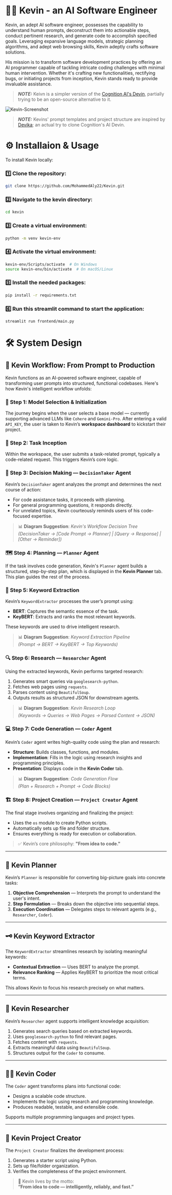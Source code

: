 # 👩‍💻 Kevin - an AI Software Engineer

Kevin, an adept AI software engineer, possesses the capability to understand human prompts, deconstruct them into actionable steps, conduct pertinent research, and generate code to accomplish specified goals. Leveraging expansive language models, strategic planning algorithms, and adept web browsing skills, Kevin adeptly crafts software solutions.

His mission is to transform software development practices by offering an AI programmer capable of tackling intricate coding challenges with minimal human intervention. Whether it's crafting new functionalities, rectifying bugs, or initiating projects from inception, Kevin stands ready to provide invaluable assistance.

> **_NOTE:_**  Keivn is a simpler version of the [Cognition AI's Devin](https://www.cognition-labs.com/introducing-devin), partially trying to be an open-source alternative to it. 

![Kevin-Screenshot](https://github.com/MohammedAly22/Kevin/assets/90681796/246ae712-b238-46c8-9064-879e69d49943)

> **_NOTE:_**  Kevins' prompt templates and project structure are inspired by [Devika](https://github.com/stitionai/devika); an actual try to clone Cognition's AI Devin.  

# ⚙️ Installaion & Usage
To install Kevin locally:
### 1️⃣ Clone the repository:
```bash
git clone https://github.com/MohammedAly22/Kevin.git
```
### 2️⃣ Navigate to the kevin directory:
```bash
cd kevin
```
### 3️⃣ Create a virtual environment:
```bash
python -m venv kevin-env
```
### 4️⃣ Activate the virtual environment:
```bash
kevin-env/Scripts/activate  # On Windows
source kevin-env/bin/activate  # On macOS/Linux
```
### 5️⃣ Install the needed packages:
```bash
pip install -r requirements.txt
```
### 6️⃣ Run this streamlit command to start the application:
```bash
streamlit run frontend/main.py
```

# 🛠️ System Design
## 🚀 Kevin Workflow: From Prompt to Production
Kevin functions as an AI-powered software engineer, capable of transforming user prompts into structured, functional codebases. Here's how Kevin's intelligent workflow unfolds:

### 🔧 Step 1: Model Selection & Initialization

The journey begins when the user selects a base model — currently supporting advanced LLMs like `Cohere` and `Gemini-Pro`. After entering a valid `API_KEY`, the user is taken to Kevin’s **workspace dashboard** to kickstart their project.

### 💬 Step 2: Task Inception

Within the workspace, the user submits a task-related prompt, typically a code-related request. This triggers Kevin’s core logic.

### 🧠 Step 3: Decision Making — `DecisionTaker` Agent

Kevin’s `DecisionTaker` agent analyzes the prompt and determines the next course of action:

- For code assistance tasks, it proceeds with planning.
- For general programming questions, it responds directly.
- For unrelated topics, Kevin courteously reminds users of his code-focused expertise.

> 📊 **Diagram Suggestion**: *Kevin's Workflow Decision Tree*  
> *(DecisionTaker → [Code Prompt → Planner] | [Query → Response] | [Other → Reminder])*

### 🗺️ Step 4: Planning — `Planner` Agent

If the task involves code generation, Kevin's `Planner` agent builds a structured, step-by-step plan, which is displayed in the **Kevin Planner** tab. This plan guides the rest of the process.

### 🧾 Step 5: Keyword Extraction

Kevin’s `KeywordExtractor` processes the user’s prompt using:

- **BERT**: Captures the semantic essence of the task.
- **KeyBERT**: Extracts and ranks the most relevant keywords.

These keywords are used to drive intelligent research.

> 📊 **Diagram Suggestion**: *Keyword Extraction Pipeline*  
> *(Prompt → BERT → KeyBERT → Top Keywords)*

### 🔍 Step 6: Research — `Researcher` Agent

Using the extracted keywords, Kevin performs targeted research:

1. Generates smart queries via `googlesearch-python`.
2. Fetches web pages using `requests`.
3. Parses content using `BeautifulSoup`.
4. Outputs results as structured JSON for downstream agents.

> 📊 **Diagram Suggestion**: *Kevin Research Loop*  
> *(Keywords → Queries → Web Pages → Parsed Content → JSON)*

### 💻 Step 7: Code Generation — `Coder` Agent

Kevin’s `Coder` agent writes high-quality code using the plan and research:

- **Structure**: Builds classes, functions, and modules.
- **Implementation**: Fills in the logic using research insights and programming principles.
- **Presentation**: Displays code in the **Kevin Coder** tab.

> 📊 **Diagram Suggestion**: *Code Generation Flow*  
> *(Plan + Research + Prompt → Code Blocks)*

### 🏗️ Step 8: Project Creation — `Project Creator` Agent

The final stage involves organizing and finalizing the project:

- Uses the `os` module to create Python scripts.
- Automatically sets up file and folder structure.
- Ensures everything is ready for execution or collaboration.

> ✅ Kevin’s core philosophy: **"From idea to code."**

---

## 🧠 Kevin Planner

Kevin’s `Planner` is responsible for converting big-picture goals into concrete tasks:

1. **Objective Comprehension** — Interprets the prompt to understand the user's intent.
2. **Step Formulation** — Breaks down the objective into sequential steps.
3. **Execution Coordination** — Delegates steps to relevant agents (e.g., `Researcher`, `Coder`).

---

## 🗝️ Kevin Keyword Extractor

The `KeywordExtractor` streamlines research by isolating meaningful keywords:

- **Contextual Extraction** — Uses BERT to analyze the prompt.
- **Relevance Ranking** — Applies KeyBERT to prioritize the most critical terms.

This allows Kevin to focus his research precisely on what matters.

---

## 🔎 Kevin Researcher

Kevin’s `Researcher` agent supports intelligent knowledge acquisition:

1. Generates search queries based on extracted keywords.
2. Uses `googlesearch-python` to find relevant pages.
3. Fetches content with `requests`.
4. Extracts meaningful data using `BeautifulSoup`.
5. Structures output for the `Coder` to consume.

---

## 🧑‍💻 Kevin Coder

The `Coder` agent transforms plans into functional code:

- Designs a scalable code structure.
- Implements the logic using research and programming knowledge.
- Produces readable, testable, and extensible code.

Supports multiple programming languages and project types.

---

## 🏁 Kevin Project Creator

The `Project Creator` finalizes the development process:

1. Generates a starter script using Python.
2. Sets up file/folder organization.
3. Verifies the completeness of the project environment.

> 🧠 Kevin lives by the motto:  
> **“From idea to code — intelligently, reliably, and fast.”**
